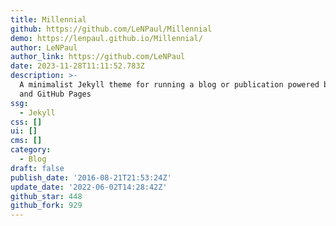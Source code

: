 ```yaml
---
title: Millennial
github: https://github.com/LeNPaul/Millennial
demo: https://lenpaul.github.io/Millennial/
author: LeNPaul
author_link: https://github.com/LeNPaul
date: 2023-11-28T11:11:52.783Z
description: >-
  A minimalist Jekyll theme for running a blog or publication powered by Jekyll
  and GitHub Pages
ssg:
  - Jekyll
css: []
ui: []
cms: []
category:
  - Blog
draft: false
publish_date: '2016-08-21T21:53:24Z'
update_date: '2022-06-02T14:28:42Z'
github_star: 448
github_fork: 929
---
```


